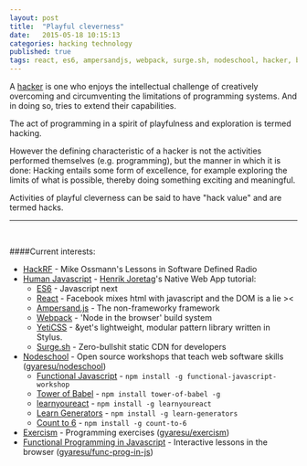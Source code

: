 ```yaml
---
layout: post
title:  "Playful cleverness"
date:   2015-05-18 10:15:13
categories: hacking technology
published: true
tags: react, es6, ampersandjs, webpack, surge.sh, nodeschool, hacker, babel, exercism, fp, yeticss, humanjavascript, hackrfm technology, programming
---
```

A [hacker][hacker] is one who enjoys the intellectual challenge of creatively overcoming and circumventing the limitations of programming systems. And in doing so, tries to extend their capabilities.

The act of programming in a spirit of playfulness and exploration is termed hacking.

<!--more-->

However the defining characteristic of a hacker is not the activities performed themselves (e.g. programming), but the manner in which it is done: Hacking entails some form of excellence, for example exploring the limits of what is possible, thereby doing something exciting and meaningful.

Activities of playful cleverness can be said to have "hack value" and are termed hacks.

<hr>

<br />

####Current interests:

* [HackRF][hackrf] - Mike Ossmann's Lessons in Software Defined Radio
* [Human Javascript][humanjs] - [Henrik Joretag][henrik]'s Native Web App tutorial:
  * [ES6][ES6] - Javascript next
  * [React][react] - Facebook mixes html with javascript and the DOM is a lie ><
  * [Ampersand.js][ampersandjs] - The non-frameworky framework
  * [Webpack][webpack] - 'Node in the browser' build system
  * [YetiCSS][yeticss] - &yet's lightweight, modular pattern library written in Stylus.
  * [Surge.sh][surge] - Zero-bullshit static CDN for developers
* [Nodeschool][nodeschool] - Open source workshops that teach web software skills ([gyaresu/nodeschool][nodeschool-repo])
  * [Functional Javascript][funcjs] - `npm install -g functional-javascript-workshop`
  * [Tower of Babel][babel] - `npm install tower-of-babel -g`
  * [learnyoureact][learnyoureact] - `npm install -g learnyoureact`
  * [Learn Generators][generators] - `npm install -g learn-generators`
  * [Count to 6][6] - `npm install -g count-to-6`
* [Exercism][exercism] - Programming exercises ([gyaresu/exercism][exercism-solutions])
* [Functional Programming in Javascript][funcprogjs] - Interactive lessons in the browser ([gyaresu/func-prog-in-js][funcsol])


[funcsol]:             https://github.com/gyaresu/func-prog-in-js
[funcprogjs]:          https://jhusain.github.io/learnrx/
[nodeschool-repo]:     https://github.com/gyaresu/nodeschool
[exercism-solutions]:  https://github.com/gyaresu/exercism
[exercism]:            http://exercism.io/
[6]:                   https://github.com/domenic/count-to-6
[generators]:          https://github.com/isRuslan/learn-generators
[learnyoureact]:       https://github.com/tako-black/learnyoureact
[babel]:               https://github.com/yosuke-furukawa/tower-of-babel
[funcjs]:              https://github.com/timoxley/functional-javascript-workshop
[ES6]:                 https://en.wikipedia.org/wiki/ECMAScript
[react]:               https://facebook.github.io/react/
[ampersandjs]:         http://ampersandjs.com/
[hacker]:              https://en.wikipedia.org/wiki/Hacker_%28programmer_subculture%29
[hackrf]:              https://greatscottgadgets.com/sdr/
[henrik]:              https://twitter.com/HenrikJoreteg
[humanjs]:             http://learn.humanjavascript.com/react-ampersand
[nodeschool]:          http://nodeschool.io
[webpack]:             http://webpack.github.io/
[yeticss]:             http://yeticss.com/
[surge]:               http://surge.sh/